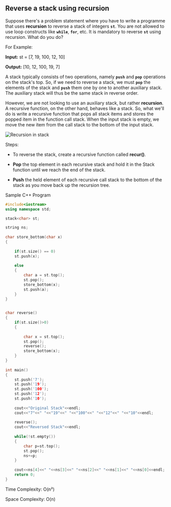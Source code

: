 ## Reverse a stack using recursion

Suppose there's a problem statement where you have to write a programme that uses **recursion** to reverse a stack of integers **`st`**. You are not allowed to use loop constructs like **`while`**, **`for`**, etc. It is mandatory to reverse **`st`** using recursion. What do you do?

For Example:

**Input:** st = [7, 19, 100, 12, 10]

**Output:** [10, 12, 100, 19, 7]

A stack typically consists of two operations, namely **`push`** and **`pop`** operations on the stack's top. So, if we need to reverse a stack, we must **`pop`** the elements of the stack and **`push`** them one by one to another auxiliary stack. The auxiliary stack will thus be the same stack in reverse order.

However, we are not looking to use an auxiliary stack, but rather **recursion**. A recursive function, on the other hand, behaves like a stack. So, what we'll do is write a recursive function that pops all stack items and stores the popped item in the function call stack. When the input stack is empty, we move the new item from the call stack to the bottom of the input stack.

![Recursion in stack](https://drive.google.com/uc?export=view&id=1v9_kDXLMlIzTXmGd7nf5h3F__jMbW8Da)

Steps: 

* To reverse the stack, create a recursive function called **recur()**.

* **Pop** the top element in each recursive stack and hold it in the Stack function until we reach the end of the stack.

* **Push** the held element of each recursive call stack to the bottom of the stack as you move back up the recursion tree.

Sample C++ Program

```cpp
#include<iostream>
using namespace std;

stack<char> st;

string ns;
 
char store_bottom(char x)
{
 
    if(st.size() == 0)
    st.push(x);
 
    else
    {     
        char a = st.top();
        st.pop();
        store_bottom(x);
        st.push(a);
    }
}
 

char reverse()
{
    if(st.size()>0)
    {
         
        char x = st.top();
        st.pop();
        reverse();
        store_bottom(x);
    }
}
 
int main()
{
    st.push('7');
    st.push('19');
    st.push('100');
    st.push('12');
    st.push('10');
     
    cout<<"Original Stack"<<endl;
    cout<<"7"<<" "<<"19"<<" "<<"100"<<" "<<"12"<<" "<<"10"<<endl;
  
    reverse();
    cout<<"Reversed Stack"<<endl;
   
    while(!st.empty())
    {
        char p=st.top();
        st.pop();
        ns+=p;
    }
     
    cout<<ns[4]<<" "<<ns[3]<<" "<<ns[2]<<" "<<ns[1]<<" "<<ns[0]<<endl;
    return 0;
}
```

Time Complexity: O(n²)

Space Complexity: O(n)
